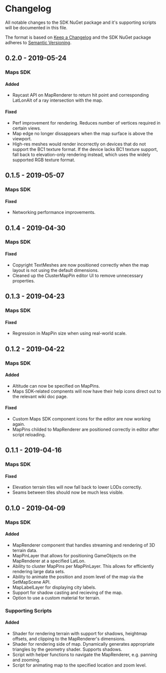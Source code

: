 # Changelog
All notable changes to the SDK NuGet package and it's supporting scripts will be documented in this file.

The format is based on [Keep a Changelog](http://keepachangelog.com/en/1.0.0/)
and the SDK NuGet package adheres to [Semantic Versioning](http://semver.org/spec/v2.0.0.html).

## 0.2.0 - 2019-05-24
### Maps SDK
#### Added
- Raycast API on MapRenderer to return hit point and corresponding LatLonAlt of a ray intersection with the map.
#### Fixed
- Perf improvement for rendering. Reduces number of vertices required in certain views.
- Map edge no longer dissappears when the map surface is above the viewport.
- High-res meshes would render incorrectly on devices that do not support the BC1 texture format. If the device lacks BC1 texture support, fall back to elevation-only rendering instead, which uses the widely supported RGB texture format.

## 0.1.5 - 2019-05-07
### Maps SDK
#### Fixed
- Networking performance improvements.

## 0.1.4 - 2019-04-30
### Maps SDK
#### Fixed
- Copyright TextMeshes are now positioned correctly when the map layout is not using the default dimensions.
- Cleaned up the ClusterMapPin editor UI to remove unnecessary properties.

## 0.1.3 - 2019-04-23
### Maps SDK
#### Fixed
- Regression in MapPin size when using real-world scale.

## 0.1.2 - 2019-04-22
### Maps SDK
#### Added
- Altitude can now be specified on MapPins.
- Maps SDK-related compnents will now have their help icons direct out to the relevant wiki doc page.
#### Fixed
- Custom Maps SDK component icons for the editor are now working again.
- MapPins childed to MapRenderer are positioned correctly in editor after script reloading.

## 0.1.1 - 2019-04-16 
### Maps SDK
#### Fixed
- Elevation terrain tiles will now fall back to lower LODs correctly.
- Seams between tiles should now be much less visible.

## 0.1.0 - 2019-04-09

### Maps SDK
#### Added
- MapRenderer component that handles streaming and rendering of 3D terrain data.
- MapPinLayer that allows for positioning GameObjects on the MapRenderer at a specified LatLon.
- Ability to cluster MapPins per MapPinLayer. This allows for efficiently rendering large data sets.
- Ability to animate the position and zoom level of the map via the SetMapScene API.
- MapLabelLayer for displaying city labels.
- Support for shadow casting and recieving of the map.
- Option to use a custom material for terrain.

### Supporting Scripts
#### Added
- Shader for rendering terrain with support for shadows, heightmap offsets, and clipping to the MapRenderer's dimensions.
- Shader for rendering side of map. Dynamically generates appropriate triangles by the geometry shader. Supports shadows.
- Script with helper functions to navigate the MapRenderer, e.g. panning and zooming.
- Script for animating map to the specified location and zoom level.
